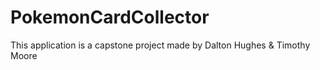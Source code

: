 # PokemonCardCollector
This application is a capstone project made by Dalton Hughes & Timothy Moore
